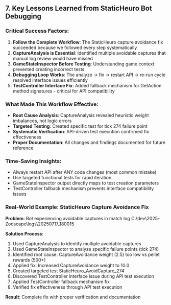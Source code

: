 ## 7. Key Lessons Learned from StaticHeuro Bot Debugging

### Critical Success Factors:
1. **Follow the Complete Workflow**: The StaticHeuro capture avoidance fix succeeded because we followed every step systematically
2. **CaptureAnalysis is Essential**: Identified multiple avoidable captures that manual log review would have missed
3. **GameStateInspector Before Testing**: Understanding game context prevented creating incorrect tests
4. **Debugging Loop Works**: The analyze → fix → restart API → re-run cycle resolved interface issues efficiently
5. **TestController Interface Fix**: Added fallback mechanism for GetAction method signatures - critical for API compatibility

### What Made This Workflow Effective:
- **Root Cause Analysis**: CaptureAnalysis revealed heuristic weight imbalances, not logic errors
- **Targeted Testing**: Created specific test for tick 274 failure point
- **Systematic Verification**: API-driven test execution confirmed fix effectiveness
- **Proper Documentation**: All changes and findings documented for future reference

### Time-Saving Insights:
- Always restart API after ANY code changes (most common mistake)
- Use targeted functional tests for rapid iteration
- GameStateInspector output directly maps to test creation parameters
- TestController fallback mechanism prevents interface compatibility issues

### Real-World Example: StaticHeuro Capture Avoidance Fix
**Problem**: Bot experiencing avoidable captures in match log C:\dev\2025-Zooscape\logs\20250717_180015

**Solution Process**:
1. Used CaptureAnalysis to identify multiple avoidable captures
2. Used GameStateInspector to analyze specific failure points (tick 274)
3. Identified root cause: CaptureAvoidance weight (2.5) too low vs pellet rewards (500+)
4. Applied fix: Increased CaptureAvoidance weight to 10.0
5. Created targeted test StaticHeuro_AvoidCapture_274
6. Discovered TestController interface issue during API test execution
7. Applied TestController fallback mechanism fix
8. Verified fix effectiveness through API test execution

**Result**: Complete fix with proper verification and documentation
